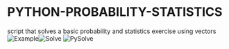 # PYTHON-PROBABILITY-STATISTICS
script that solves a basic probability and statistics exercise using vectors
![Example](https://user-images.githubusercontent.com/83692003/128532143-0e4c9b6b-b04b-4acd-b339-ab2bcd6c0753.png)![Solve](https://user-images.githubusercontent.com/83692003/128532281-837d192e-70b9-40ea-95c1-8dac020ac395.png)
![PySolve](https://user-images.githubusercontent.com/83692003/128532294-7899f65d-5df1-4780-b449-a4338cadede1.png)
